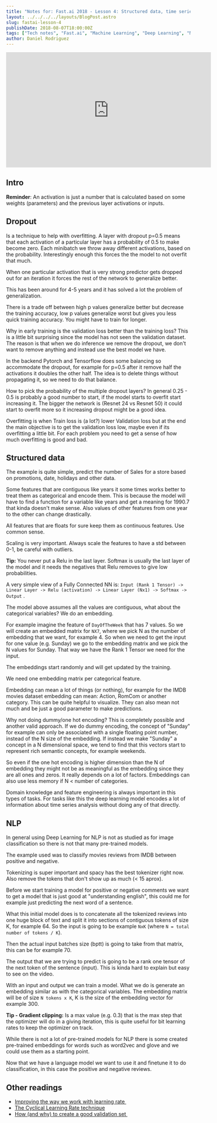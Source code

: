 ```yaml
---
title: "Notes for: Fast.ai 2018 - Lesson 4: Structured data, time series and language models"
layout: ../../../../layouts/BlogPost.astro
slug: fastai-lesson-4
publishDate: 2018-08-07T18:00:00Z
tags: ["Tech notes", "Fast.ai", "Machine Learning", "Deep Learning", "NLP"]
author: Daniel Rodriguez
---
```


<iframe width="560" height="315" src="https://www.youtube.com/embed/gbceqO8PpBg" title="YouTube video player" frameborder="0" allow="accelerometer; autoplay; clipboard-write; encrypted-media; gyroscope; picture-in-picture" allowfullscreen></iframe>

## Intro

**Reminder**: An activation is just a number that is calculated based on some weights (parameters) and the previous layer activations or inputs.

## Dropout

Is a technique to help with overfitting. A layer with dropout p=0.5 means that each activation of a particular layer has a probability of 0.5 to make become zero. Each minibatch we throw away different activations, based on the probability. Interestingly enough this forces the the model to not overfit that much.

When one particular activation that is very strong predictor gets dropped out for an iteration it forces the rest of the network to generalize better.

This has been around for 4-5 years and it has solved a lot the problem of generalization.

There is a trade off between high p values generalize better but decrease the training accuracy, low p values generalize worst but gives you less quick training accuracy. You might have to train for longer.

Why in early training is the validation loss better than the training loss? This is a little bit surprising since the model has not seen the validation dataset. The reason is that when we do inference we remove the dropout, we don't want to remove anything and instead use the best model we have.

In the backend Pytorch and Tensorflow does some balancing so accommodate the dropout, for example for p=0.5 after it remove half the activations it doubles the other half. The idea is to delete things without propagating it, so we need to do that balance.

How to pick the probability of the multiple dropout layers? In general 0.25 - 0.5 is probably a good number to start, if the model starts to overfit start increasing it. The bigger the network is (Resnet 24 vs Resnet 50) it could start to overfit more so it increasing dropout might be a good idea.

Overfitting is when Train loss is (a lot?) lower Validation loss but at the end the main objective is to get the validation loss low, maybe even if its overfitting a little bit. For each problem you need to get a sense of how much overfitting is good and bad.

## Structured data

The example is quite simple, predict the number of Sales for a store based on promotions, date, holidays and other data.

Some features that are contiguous like years it some times works better to treat them as categorical and encode them. This is because the model will have to find a function for a variable like years and get a meaning for 1990.7 that kinda doesn't make sense. Also values of other features from one year to the  other can change drastically.

All features that are floats for sure keep them as continuous features. Use common sense.

Scaling is very important. Always scale the features to have a std between 0-1, be careful with outliers.

**Tip:** You never put a Relu in the last layer. Softmax is usually the last layer of the model and it needs the negatives that Relu removes to give low probabilities.

A very simple view of a Fully Connected NN is: `Input (Rank 1 Tensor) -> Linear Layer -> Relu (activation) -> Linear Layer (Nx1) -> Softmax -> Output` .

The model above assumes all the values are contiguous, what about the categorical variables? We do an embedding.

For example imagine the feature of `DayOfTheWeek` that has 7 values. So we will create an embedded matrix for `NX7`, where we pick N as the number of embedding that we want, for example 4. So when we need to get the input for one value (e.g. Sunday) we go to the embedding matrix and we pick the N values for Sunday. That way we have the Rank 1 Tensor we need for the input.

The embeddings start randomly and will get updated by the training.

We need one embedding matrix per categorical feature.

Embedding can mean a lot of things (or nothing), for example for the IMDB movies dataset embedding can mean: Action, RomCom or another category. This can be quite helpful to visualize. They can also mean not much and be just a good parameter to make predictions.

Why not doing dummy/one hot encoding? This is completely possible and another valid approach. If we do dummy encoding, the concept of "Sunday" for example can only be associated with a single floating point number, instead of the N size of the embedding. If instead we make "Sunday" a concept in a N dimensional space, we tend to find that this vectors start to represent rich semantic concepts, for example weekends.

So even if the one hot encoding is higher dimension than the N of embedding they might not be as meaningful as the embedding since they are all ones and zeros. It really depends on a lot of factors. Embeddings can also use less memory if N \< number of categories.

Domain knowledge and feature engineering is always important in this types of tasks. For tasks like this the deep learning model encodes a lot of information about time series analysis without doing any of that directly.

## NLP

In general using Deep Learning for NLP is not as studied as for image classification so there is not that many pre-trained models.

The example used was to classify movies reviews from IMDB between positive and negative.

Tokenizing is super important and spacy has the best tokenizer right now. Also remove the tokens that don't show up as much (\< 15 aprox).

Before we start training a model for positive or negative comments we want to get a model that is just good at "understanding english", this could me for example just predicting the next word of a sentence.

What this initial model does is to concatenate all the tokenized reviews into one huge block of text and split it into sections of contiguous tokens of size K, for example 64. So the input is going to be  example `NxK` (where `N = total number of tokens / K`).

Then the actual input batches size (bptt) is going to take from that matrix, this can be for example 70.

The output that we are trying to predict is going to be a rank one tensor of the next token of the sentence (input). This is kinda hard to explain but easy to see on the video.

With an input and output we can train a model. What we do is generate an embedding similar as with the categorical variables. The embedding matrix will be of size `N tokens x K`, K is the size of the embedding vector for example 300.

**Tip - Gradient clipping:** Is a max value (e.g. 0.3) that is the max step that the optimizer will do in a giving iteration, this is quite useful for bit learning rates to keep the optimizer on track.

While there is not a lot of pre-trained models for NLP there is some created pre-trained embeddings for words such as word2vec and glove and we could use them as a starting point.

Now that we have a language model we want to use it and finetune it to do classification, in this case the positive and negative reviews.

## Other readings

- [Improving the way we work with learning rate ](https://techburst.io/improving-the-way-we-work-with-learning-rate-5e99554f163b)
- [The Cyclical Learning Rate technique](http://teleported.in/posts/cyclic-learning-rate/)
- [How (and why) to create a good validation set ](http://www.fast.ai/2017/11/13/validation-sets/)
